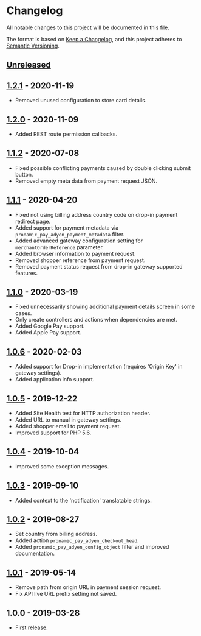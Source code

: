 # Changelog
All notable changes to this project will be documented in this file.

The format is based on [Keep a Changelog](https://keepachangelog.com/en/1.0.0/),
and this project adheres to [Semantic Versioning](https://semver.org/spec/v2.0.0.html).

## [Unreleased][unreleased]

## [1.2.1] - 2020-11-19
- Removed unused configuration to store card details.

## [1.2.0] - 2020-11-09
- Added REST route permission callbacks.

## [1.1.2] - 2020-07-08
- Fixed possible conflicting payments caused by double clicking submit button.
- Removed empty meta data from payment request JSON.

## [1.1.1] - 2020-04-20
- Fixed not using billing address country code on drop-in payment redirect page.
- Added support for payment metadata via `pronamic_pay_adyen_payment_metadata` filter.
- Added advanced gateway configuration setting for `merchantOrderReference` parameter.
- Added browser information to payment request.
- Removed shopper reference from payment request.
- Removed payment status request from drop-in gateway supported features.

## [1.1.0] - 2020-03-19
- Fixed unnecessarily showing additional payment details screen in some cases.
- Only create controllers and actions when dependencies are met.
- Added Google Pay support.
- Added Apple Pay support.

## [1.0.6] - 2020-02-03
- Added support for Drop-in implementation (requires 'Origin Key' in gateway settings).
- Added application info support.

## [1.0.5] - 2019-12-22
- Added Site Health test for HTTP authorization header.
- Added URL to manual in gateway settings.
- Added shopper email to payment request.
- Improved support for PHP 5.6.

## [1.0.4] - 2019-10-04
- Improved some exception messages.

## [1.0.3] - 2019-09-10
- Added context to the 'notification' translatable strings.

## [1.0.2] - 2019-08-27
- Set country from billing address.
- Added action `pronamic_pay_adyen_checkout_head`.
- Added `pronamic_pay_adyen_config_object` filter and improved documentation.

## [1.0.1] - 2019-05-14
- Remove path from origin URL in payment session request.
- Fix API live URL prefix setting not saved.

## 1.0.0 - 2019-03-28
- First release.

[unreleased]: https://github.com/wp-pay-gateways/adyen/compare/1.2.1...HEAD
[1.2.1]: https://github.com/wp-pay-gateways/adyen/compare/1.2.0...1.2.1
[1.2.0]: https://github.com/wp-pay-gateways/adyen/compare/1.1.2...1.2.0
[1.1.2]: https://github.com/wp-pay-gateways/adyen/compare/1.1.1...1.1.2
[1.1.1]: https://github.com/wp-pay-gateways/adyen/compare/1.1.0...1.1.1
[1.1.0]: https://github.com/wp-pay-gateways/adyen/compare/1.0.6...1.1.0
[1.0.6]: https://github.com/wp-pay-gateways/adyen/compare/1.0.5...1.0.6
[1.0.5]: https://github.com/wp-pay-gateways/adyen/compare/1.0.4...1.0.5
[1.0.4]: https://github.com/wp-pay-gateways/adyen/compare/1.0.3...1.0.4
[1.0.3]: https://github.com/wp-pay-gateways/adyen/compare/1.0.2...1.0.3
[1.0.2]: https://github.com/wp-pay-gateways/adyen/compare/1.0.1...1.0.2
[1.0.1]: https://github.com/wp-pay-gateways/adyen/compare/1.0.0...1.0.1
